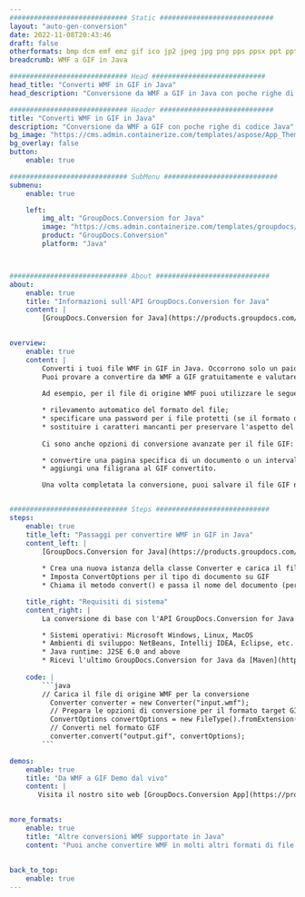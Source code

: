 ```yaml
---
############################# Static ############################
layout: "auto-gen-conversion"
date: 2022-11-08T20:43:46
draft: false
otherformats: bmp dcm emf emz gif ico jp2 jpeg jpg png pps ppsx ppt pptx psb psd svg svgz tga tif tiff webp wmf wmz
breadcrumb: WMF a GIF in Java

############################# Head ############################
head_title: "Converti WMF in GIF in Java"
head_description: "Conversione da WMF a GIF in Java con poche righe di codice. Converti oltre 160 formati di file utilizzando l'API di conversione dei documenti GroupDocs per Java"

############################# Header ############################
title: "Converti WMF in GIF in Java"
description: "Conversione da WMF a GIF con poche righe di codice Java"
bg_image: "https://cms.admin.containerize.com/templates/aspose/App_Themes/V3/images/bg/header1.png"
bg_overlay: false
button:
    enable: true

############################# SubMenu ############################
submenu:
    enable: true

    left:
        img_alt: "GroupDocs.Conversion for Java"
        image: "https://cms.admin.containerize.com/templates/groupdocs/images/product-logos/90x90-noborder/groupdocs-conversion-java.png"
        product: "GroupDocs.Conversion"
        platform: "Java"



############################# About ############################
about:
    enable: true
    title: "Informazioni sull'API GroupDocs.Conversion for Java"
    content: |
        [GroupDocs.Conversion for Java](https://products.groupdocs.com/conversion/java/) è un'API di conversione di formati di file avanzata per la conversione tra formati di immagini e documenti popolari come Microsoft Office, OpenDocument, PDF, HTML, e-mail, CAD. e molto altro ancora con poche righe di codice. L'API nativa rileva automaticamente i formati dei documenti originali e offre molte opzioni per personalizzare i documenti convertiti. Insieme alla funzione di estrazione delle informazioni da un documento, supporta anche la memorizzazione nella cache dei risultati della conversione sul disco locale per impostazione predefinita. Tuttavia, qualsiasi tipo di archiviazione della cache può essere supportato implementando le interfacce appropriate: Amazon S3, Dropbox, Google Drive, Windows Azure, Reddis o qualsiasi altro.
    

overview:
    enable: true
    content: |
        Converti i tuoi file WMF in GIF in Java. Occorrono solo un paio di righe di codice Java su qualsiasi piattaforma di tua scelta, come Windows, Linux, macOS.
        Puoi provare a convertire da WMF a GIF gratuitamente e valutare la qualità dei risultati della conversione. Insieme a semplici script di conversione file, puoi provare opzioni più sofisticate per caricare il file sorgente WMF e memorizzare l'output GIF. 
        
        Ad esempio, per il file di origine WMF puoi utilizzare le seguenti opzioni di caricamento:

        * rilevamento automatico del formato del file;
        * specificare una password per i file protetti (se il formato del file lo supporta);
        * sostituire i caratteri mancanti per preservare l'aspetto del documento.
        
        Ci sono anche opzioni di conversione avanzate per il file GIF:

        * convertire una pagina specifica di un documento o un intervallo di pagine;
        * aggiungi una filigrana al GIF convertito.

        Una volta completata la conversione, puoi salvare il file GIF nel tuo percorso file locale o in qualsiasi archivio di terze parti come FTP, Amazon S3, Google Drive, Dropbox ecc. Nota: per convertire WMF a GIF, non è necessario installare alcun software aggiuntivo, come MS Office, Open Office, Adobe Acrobat Reader ecc.


############################# Steps ############################
steps:
    enable: true
    title_left: "Passaggi per convertire WMF in GIF in Java"
    content_left: |
        [GroupDocs.Conversion for Java](https://products.groupdocs.com/conversion/java/) consente agli sviluppatori di convertire facilmente il file WMF in GIF con poche righe di codice.
        
        * Crea una nuova istanza della classe Converter e carica il file WMF con il percorso completo
        * Imposta ConvertOptions per il tipo di documento su GIF
        * Chiama il metodo convert() e passa il nome del documento (percorso completo) e il formato (GIF) come parametro

    title_right: "Requisiti di sistema"
    content_right: |
        La conversione di base con l'API GroupDocs.Conversion for Java può essere eseguita con poche righe di codice. Le nostre API sono supportate su tutte le principali piattaforme e sistemi operativi. Prima di eseguire il codice seguente, assicurati di avere i seguenti prerequisiti installati sul tuo sistema.

        * Sistemi operativi: Microsoft Windows, Linux, MacOS
        * Ambienti di sviluppo: NetBeans, Intellij IDEA, Eclipse, etc.
        * Java runtime: J2SE 6.0 and above
        * Ricevi l'ultimo GroupDocs.Conversion for Java da [Maven](https://repository.groupdocs.com/webapp/#/artifacts/browse/tree/General/repo/com/groupdocs/groupdocs-conversion)
         
    code: |
        ```java    
        // Carica il file di origine WMF per la conversione
          Converter converter = new Converter("input.wmf");
          // Prepara le opzioni di conversione per il formato target GIF
          ConvertOptions convertOptions = new FileType().fromExtension("gif").getConvertOptions();
          // Converti nel formato GIF
          converter.convert("output.gif", convertOptions);
        ```

demos:
    enable: true
    title: "Da WMF a GIF Demo dal vivo"
    content: |
       Visita il nostro sito web [GroupDocs.Conversion App](https://products.groupdocs.app/conversion/family) e prova subito la conversione da WMF a GIF. La demo gratuita ha i seguenti vantaggi
          

more_formats:
    enable: true
    title: "Altre conversioni WMF supportate in Java"
    content: "Puoi anche convertire WMF in molti altri formati di file. Si prega di consultare l'elenco di seguito."
       
       
back_to_top:
    enable: true
---
```

